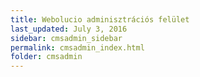 ```yaml
---
title: Webolucio adminisztrációs felület
last_updated: July 3, 2016
sidebar: cmsadmin_sidebar
permalink: cmsadmin_index.html
folder: cmsadmin
---
```

